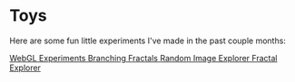 # Toys
Here are some fun little experiments I've made in the past couple months:

<a class="minicard" href="webgl"> WebGL Experiments </a>
<a class="minicard" href="trees"> Branching Fractals </a>
<a class="minicard" href="imageforest"> Random Image Explorer </a>
<a class="minicard" href="fractal"> Fractal Explorer </a>